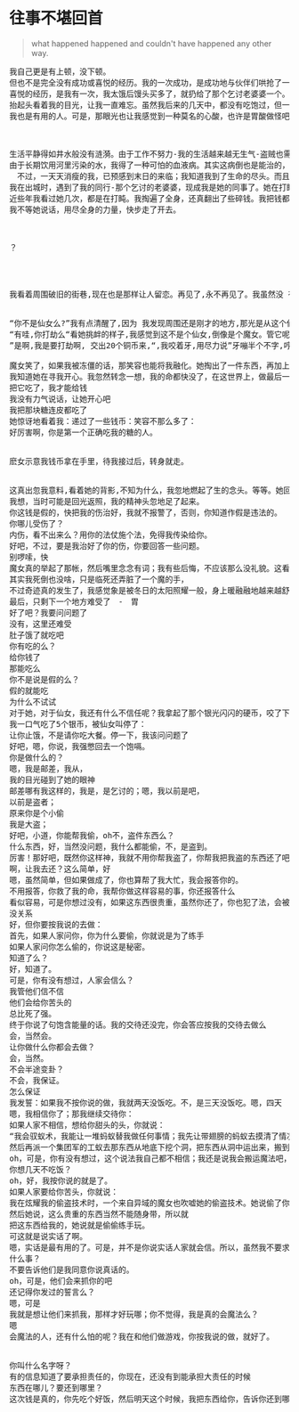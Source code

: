 # 往事不堪回首


> what happened happened and couldn't have happened any other way. 


<pre>
我自己更是有上顿，没下顿。
但也不是完全没有成功或喜悦的经历。我的一次成功，是成功地与伙伴们哄抢了一个乞讨老婆婆的钱罐。
喜悦的经历，是我有一次，我太饿后馒头买多了，就扔给了那个乞讨老婆婆一个。老婆婆那连声和道谢，以及
抬起头看着我的目光，让我一直难忘。虽然我后来的几天中，都没有吃饱过，但一想起那目光，我就感觉很满足：
我也是有用的人。可是，那眼光也让我感觉到一种莫名的心酸，也许是胃酸做怪吧。



生活平静得如井水般没有涟漪。由于工作不努力-我的生活越来越无生气-盗贼也需要拼命工作的。
由于长期饮用河里污染的水，我得了一种可怕的血液病。其实这病倒也是能治的，但需要非常多的钱-至少对我来讲，是天文数字。我的身体日渐虚弱。由于病痛，我不用装就显得很可怜，所以，虽然本职的偷盗早已做不了，但是乞讨倒是收益不错。
　不过，一天天消瘦的我，已预感到末日的来临；我知道我到了生命的尽头。而且，即使这样的生命能维持下去，这样的生活又有什么意义呢？我要找个地方了结。但不能让别人看笑话。我要走得越远越好...
我在出城时，遇到了我的同行-那个乞讨的老婆婆，现成我是她的同事了。她在打盹，没有看我。她的年龄很大了，
近些年我看过她几次，都是在打盹。我掏遍了全身，还真翻出了些碎钱。我把钱都放到了婆婆的钵里，钱币碰撞的声音将婆婆吵醒了，我真后悔。谢谢，谢谢，谢谢。婆婆无力地说，抬头看了我一眼，然后漏出惊异的眼神。
我不等她说话，用尽全身的力量，快步走了开去。



？




我看着周围破旧的街巷,现在也是那样让人留恋。再见了,永不再见了。我虽然没 有眼泪下来,但我心里早已是难过到极点。我凭着仅有的体力,沿街向东缓缓地走着。走到走出街的尽头。周 围真的荒凉了,蒿草越来越高,我要找个没有打扰的地方,晒着太阳,静静地离去。我喘着长气,一步步地向 前走,我感觉已到了世界的尽头。我要走得远远的,要是被野狗给吃了就太倒霉了。终于我走不动了,我爬到 路边的草地上,找到一棵树,靠在树上,向着南方,缓缓关上了眼。 不知过了多久,我努力再睁开眼,想看 这世界最后一眼。我却看到一个人站在我面前。仔细看时,我知道我完了,不过也好,因我竟然来到了天堂。 周围都发着光,站在我面前的是个仙女,她全身是白色的,好象有些淡紫色。不过衣领和袖子是明显的蓝紫色的,非 常显眼。我始终弄不清,我对这身衣服一直记得非常清晰,按理说当时我不应看得很清。可以我但清晰地记得 很个颜色,甚至十几年后,我的记忆一点也没有变化。我努力开始说话,“我真的能进天堂么”?“天堂”? 那我可不知道。这个地方是叫天堂的么?“


“你不是仙女么?”我有点清醒了,因为 我发现周围还是刚才的地方,那光是从这个仙女身上发出的,可能是我眼睛还是看不清,不过我确实感觉她在 发着光。“仙女?,也许吧”我路过这里,碰巧看到你倒在这里,看上去不是很好,你需要什么帮助么?”我 这时被拉回到了现实,现实是想到个死的地方都这么难：临死还是被人看到了。我没好气地说“钱,把钱交出来！”
“有哇,你打劫么“看她挑衅的样子,我感觉到这不是个仙女,倒像是个魔女。管它呢,有人送我走也好。
”是啊,我是要打劫啊, 交出20个铜币来,“,我咬着牙,用尽力说”牙嘣半个不字,哼“哼。”我没有力量说下去了,魔女倒很配 合,真的显出很害怕的样子,开始认真在身上的褡裢里翻找,找了半天。摇摇头,叹口气。我只有2个铜币, 银币可以么?我还有金币。“嗯,今天便宜你了,拿出10个金币,放你走人”给你银币可以么?金币太沉，我担心你拿不动。“我没有多少 力气了,”当然不可以“我哪里还有好气说话。

魔女笑了，如果我被冻僵的话，那笑容也能将我融化。她掏出了一件东西，再加上这块糖，可以了吧？
我知道她在寻我开心。我忽然转念一想，我的命都快没了，在这世界上，做最后一件能让别人开心的事，不也是算没有枉活一次么？我不再说话，无力地接过糖。
把它吃了，我才能给钱
我没有力气说话，让她开心吧
我把那块糖连皮都吃了
她惊讶地看着我：递过了一些钱币：笑容不那么多了：
好厉害啊，你是第一个正确吃我的糖的人。


麽女示意我钱币拿在手里，待我接过后，转身就走。


这真出忽我意料,看着她的背影,不知为什么，我忽地燃起了生的念头。等等。她回过头,还有什么吩咐么? 我这时才看到,她的手里拿着一个法仗，和传说中的魔女一样。
我想，当时可能是回光返照，我的精神头忽地足了起来。
你这钱是假的，快把我的伤治好，我就不报警了，否则，你知道作假是违法的。
你哪儿受伤了？
内伤，看不出来么？用你的法仗施个法，免得我传染给你。
好吧，不过，要是我治好了你的伤，你要回答一些问题。
别啰嗦，快
魔女真的举起了那帐，然后嘴里念念有词；我有些后悔，不应该那么没礼貌。这看来真的要弄死我了。
其实我死倒也没啥，只是临死还弄脏了一个魔的手，
不过奇迹真的发生了，我感觉象是被冬日的太阳照耀一般，身上暖融融地越来越舒服，原来的难受的感觉越来越远...
最后，只剩下一个地方难受了　-　胃
好了吧？我要问问题了
没有，这里还难受
肚子饿了就吃吧
你有吃的么？
给你钱了
那能吃么
你不是说是假的么？
假的就能吃
为什么不试试
对于她，对于仙女，我还有什么不信任呢？我拿起了那个银光闪闪的硬币，咬了下去　-　还真能咬动，而且味道，是怪怪的。
我一口气吃了5个银币，被仙女叫停了：
让你止饿，不是请你吃大餐。停一下，我该问问题了
好吧，嗯，你说，我强憋回去一个饱嗝。
你是做什么的？
嗯，我是邮差，我从，
我的目光碰到了她的眼神
邮差哪有我这样的，我是，是乞讨的；嗯，我以前是吧，
以前是盗者；
原来你是个小偷
我是大盗；
好吧，小道，你能帮我偷，oh不，盗件东西么？
什么东西，好，当然没问题，我什么都能偷，不，是盗到。
厉害！那好吧，既然你这样神，我就不用你帮我盗了，你帮我把我盗的东西还了吧。
啊，让我去还？这么简单，好
嗯，虽然简单，但如果做成了，你也算帮了我大忙，我会报答你的。
不用报答，你救了我的命，我帮你做这样容易的事，你还报答什么
看似容易，可是你想过没有，如果这东西很贵重，虽然你还了，你也犯了法，会被抓的。
没关系
好，但你要按我说的去做：
首先，如果人家问你，你为什么要偷，你就说是为了练手
如果人家问你怎么偷的，你说这是秘密。
知道了么？
好，知道了。
可是，你有没有想过，人家会信么？
我管他们信不信
他们会给你苦头的
总比死了强。
终于你说了句饱含能量的话。我的交待还没完，你会答应按我的交待去做么
会，当然会。
让你做什么你都会去做？
会，当然。
不会半途变卦？
不会，我保证。
怎么保证
我发誓：如果我不按你说的做，我就两天没饭吃。不，是三天没饭吃。嗯，四天
嗯，我相信你了；那我继续交待你：
如果人家不相信，想给你甜头的头，你就说：
“我会驭蚁术，我能让一堆蚂蚁替我做任何事情；我先让带翅膀的蚂蚁去摸清了情况。然后让一大队兵蚁消灭那里的守卫。
然后再派一个集团军的工蚁去那东西从地底下挖个洞，把东西从洞中运出来，搬到我手里。就是这样简单。我会说蚂蚁话，多会一门语言很有用的，是不是。”
oh，可是，你有没有想过，这个说法我自己都不相信；我还是说我会搬运魔法吧，“东西飞来”，那东西就飞来了。这样人家就相信了。
你想几天不吃饭？
oh，好，我按你说的就是了。
如果人家要给你苦头，你就说：
我在炫耀我的偷盗技术时，一个来自异域的魔女也吹嘘她的偷盗技术。她说偷了你们的至宝“金字塔”。我不相信，
然后她说，这么贵重的东西当然不能随身带，所以就
把这东西给我的，她说就是偷偷练手玩。
可这就是说实话了啊。
嗯，实话是最有用的了。可是，并不是你说实话人家就会信。所以，虽然我不要求你说慌，但你要答应有一件事不能说。
什么事？
不要告诉他们是我同意你说真话的。
oh，可是，他们会来抓你的吧
还记得你发过的誓言么？
嗯，可是
我就是想让他们来抓我，那样才好玩哪；你不觉得，我是真的会魔法么？
嗯
会魔法的人，还有什么怕的呢？我在和他们做游戏，你按我说的做，就好了。


你叫什么名字呀？
有的信息知道了要承担责任的，你现在，还没有到能承担大责任的时候
东西在哪儿？要还到哪里？
这次钱是真的，你先吃个好饭，然后明天这个时候，我把东西给你，告诉你还到哪；
</pre>